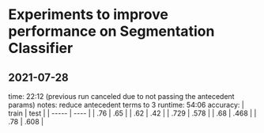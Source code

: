 # Experiments to improve performance on Segmentation Classifier

## 2021-07-28
 time: 22:12 (previous run canceled due to not passing the antecedent params)
 notes:  reduce antecedent terms to 3
 runtime: 54:06
 accuracy:
 | train | test |
 | ----- | ---- |
 | .76   | .65  |
 | .62   | .42  |
 | .729  | .578 |
 | .68   | .468 |
 | .78   | .608 |


